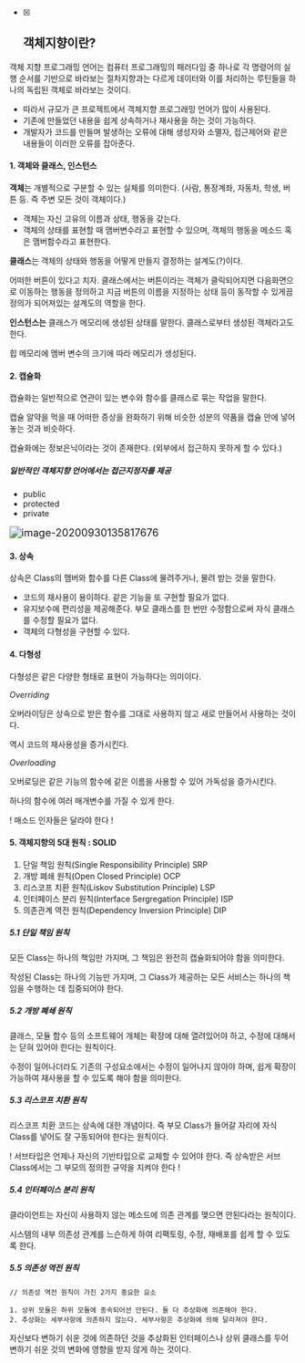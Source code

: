 - [x] ## 객체지향이란?


객체 지향 프로그래밍 언어는 컴퓨터 프로그래밍의 패러다임 중 하나로 각 명령어의 실행 순서를 기반으로 바라보는 절차지향과는 다르게 데이터와 이를 처리하는 루틴들을 하나의 독립된 객체로 바라보는 것이다.

* 따라서 규모가 큰 프로젝트에서 객체지향 프로그래밍 언어가 많이 사용된다.
* 기존에 만들었던 내용을 쉽게 상속하거나 재사용을 하는 것이 가능하다.
* 개발자가 코드를 만들며 발생하는 오류에 대해 생성자와 소멸자, 접근제어와 같은 내용들이 이러한 오류를 잡아준다.



#### 1. 객체와 클래스, 인스턴스

**객체**는 개별적으로 구분할 수 있는 실체를 의미한다. (사람, 통장계좌, 자동차, 학생, 버튼 등. 즉 주변 모든 것이 객체이다.)

* 객체는 자신 고유의 이름과 상태, 행동을 갖는다.
* 객체의 상태를 표현할 때 맴버변수라고 표현할 수 있으며, 객체의 행동을 메소드 혹은 맴버함수라고 표현한다.

**클래스**는 객체의 상태와 행동을 어떻게 만들지 결정하는 설계도(?)이다. 

어떠한 버튼이 있다고 치자. 클래스에서는 버튼이라는 객체가 클릭되어지면 다음화면으로 이동하는 행동을 정의하고 지금 버튼의 이름을 지정하는 상태 등이 동작할 수 있게끔 정의가 되어져있는 설계도의 역할을 한다.

**인스턴스는** 클래스가 메모리에 생성된 상태를 말한다. 클래스로부터 생성된 객체라고도 한다.

힙 메모리에 멤버 변수의 크기에 따라 메모리가 생성된다.



#### 2. 캡슐화

캡슐화는 일반적으로 연관이 있는 변수와 함수를 클래스로 묶는 작업을 말한다. 

캡슐 알약을 먹을 때 어떠한 증상을 완화하기 위해 비슷한 성분의 약품을 캡슐 안에 넣어놓는 것과 비슷하다.

캡슐화에는 정보은닉이라는 것이 존재한다. (외부에서 접근하지 못하게 할 수 있다.)

##### 일반적인 객체지향 언어에서는 접근지정자를 제공

* public
* protected
* private

<img src="C:\Users\user\AppData\Roaming\Typora\typora-user-images\image-20200930135817676.png" alt="image-20200930135817676" style="zoom:130%;" />



#### 3. 상속

상속은 Class의 맴버와 함수를 다른 Class에 물려주거나, 물려 받는 것을 말한다.

* 코드의 재사용이 용이하다. 같은 기능을 또 구현할 필요가 없다.
* 유지보수에 편리성을 제공해준다. 부모 클래스를 한 번만 수정함으로써 자식 클래스를 수정할 필요가 없다. 
* 객체의 다형성을 구현할 수 있다.



#### 4. 다형성

다형성은 같은 다양한 형태로 표현이 가능하다는 의미이다.

*Overriding*

오버라이딩은 상속으로 받은 함수를 그대로 사용하지 않고 새로 만들어서 사용하는 것이다.

역시 코드의 재사용성을 증가시킨다.

*Overloading*

오버로딩은 같은 기능의 함수에 같은 이름을 사용할 수 있어 가독성을 증가시킨다.

하나의 함수에 여러 매개변수를 가질 수 있게 한다.

! 매소드 인자들은 달라야 한다 !



#### 5. 객체지향의 5대 원칙 : SOLID

1. 단일 책임 원칙(Single Responsibility Principle) SRP
2. 개방 폐쇄 원칙(Open Closed Principle) OCP
3. 리스코프 치환 원칙(Liskov Substitution Principle) LSP
4. 인터페이스 분리 원칙(Interface Sergregation Principle) ISP
5. 의존관계 역전 원칙(Dependency Inversion Principle) DIP

##### 5.1 단일 책임 원칙

모든 Class는 하나의 책임만 가지며, 그 책임은 완전히 캡슐화되어야 함을 의미한다.

작성된 Class는 하나의 기능만 가지며, 그 Class가 제공하는 모든 서비스는 하나의 책임을 수행하는 데 집중되어야 한다.

##### 5.2 개방 폐쇄 원칙

클래스, 모듈 함수 등의 소프트웨어 개체는 확장에 대해 열려있어야 하고, 수정에 대해서는 닫혀 있어야 한다는 원칙이다.

수정이 일어나더라도 기존의 구성요소에서는 수정이 일어나지 않아야 하며, 쉽게 확장이 가능하여 재사용을 할 수 있도록 해야 함을 의미한다.

##### 5.3 리스코프 치환 원칙

리스코프 치환 코드는 상속에 대한 개념이다. 즉 부모 Class가 들어갈 자리에 자식 Class를 넣어도 잘 구동되어야 한다는 원칙이다.

! 서브타입은 언제나 자신의 기반타입으로 교체할 수 있어야 한다. 즉 상속받은 서브 Class에서는 그 부모의 정의한 규약을 지켜야 한다 !

##### 5.4 인터페이스 분리 원칙

클라이언트는 자신이 사용하지 않는 메소드에 의존 관계를 맺으면 안된다라는 원칙이다.

시스템의 내부 의존성 관계를 느슨하게 하여 리팩토링, 수정, 재배포를 쉽게 할 수 있도록 한다.

##### 5.5 의존성 역전 원칙

```
// 의존성 역전 원칙이 가진 2가지 중요한 요소

1. 상위 모듈은 하위 모듈에 종속되어선 안된다. 둘 다 추상화에 의존해야 한다.
2. 추상화는 세부사항에 의존하지 않는다. 세부사항은 추상화에 의해 달라져야 햔다.
```

자신보다 변하기 쉬운 것에 의존하던 것을 추상화된 인터페이스나 상위 클래스를 두어 변하기 쉬운 것의 변화에 영향을 받지 않게 하는 것이다.